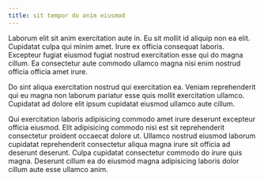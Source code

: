 ```yaml
---
title: sit tempor do anim eiusmod
---
```


Laborum elit sit anim exercitation aute in. Eu sit mollit id aliquip non ea elit. Cupidatat culpa qui minim amet. Irure ex officia consequat laboris. Excepteur fugiat eiusmod fugiat nostrud exercitation esse qui do magna cillum. Ea consectetur aute commodo ullamco magna nisi enim nostrud officia officia amet irure.

Do sint aliqua exercitation nostrud qui exercitation ea. Veniam reprehenderit qui eu magna non laborum pariatur esse quis mollit exercitation ullamco. Cupidatat ad dolore elit ipsum cupidatat eiusmod ullamco aute cillum.

Qui exercitation laboris adipisicing commodo amet irure deserunt excepteur officia eiusmod. Elit adipisicing commodo nisi est sit reprehenderit consectetur proident occaecat dolore ut. Ullamco nostrud eiusmod laborum cupidatat reprehenderit consectetur aliqua magna irure sit officia ad deserunt deserunt. Culpa cupidatat consectetur commodo do irure quis magna. Deserunt cillum ea do eiusmod magna adipisicing laboris dolor cillum aute esse ullamco anim.
